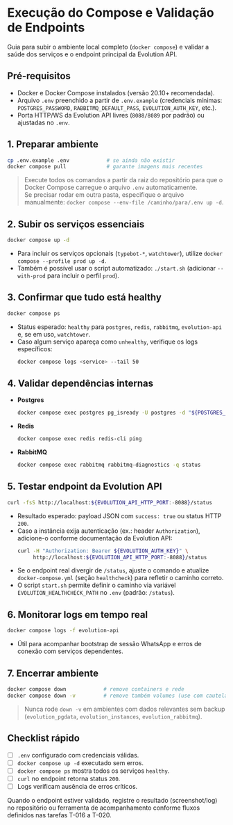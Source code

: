 # Execução do Compose e Validação de Endpoints

Guia para subir o ambiente local completo (`docker compose`) e validar a saúde dos serviços e o endpoint principal da Evolution API.

## Pré-requisitos
- Docker e Docker Compose instalados (versão 20.10+ recomendada).
- Arquivo `.env` preenchido a partir de `.env.example` (credenciais mínimas: `POSTGRES_PASSWORD`, `RABBITMQ_DEFAULT_PASS`, `EVOLUTION_AUTH_KEY`, etc.).
- Porta HTTP/WS da Evolution API livres (`8088/8089` por padrão) ou ajustadas no `.env`.

## 1. Preparar ambiente
```bash
cp .env.example .env            # se ainda não existir
docker compose pull             # garante imagens mais recentes
```

> Execute todos os comandos a partir da raiz do repositório para que o Docker Compose carregue o arquivo `.env` automaticamente.  
> Se precisar rodar em outra pasta, especifique o arquivo manualmente: `docker compose --env-file /caminho/para/.env up -d`.

## 2. Subir os serviços essenciais
```bash
docker compose up -d
```

- Para incluir os serviços opcionais (`typebot-*`, `watchtower`), utilize `docker compose --profile prod up -d`.
- Também é possível usar o script automatizado: `./start.sh` (adicionar `--with-prod` para incluir o perfil `prod`).

## 3. Confirmar que tudo está healthy
```bash
docker compose ps
```

- Status esperado: `healthy` para `postgres`, `redis`, `rabbitmq`, `evolution-api` e, se em uso, `watchtower`.
- Caso algum serviço apareça como `unhealthy`, verifique os logs específicos:
  ```bash
  docker compose logs <service> --tail 50
  ```

## 4. Validar dependências internas
- **Postgres**
  ```bash
  docker compose exec postgres pg_isready -U postgres -d "${POSTGRES_DB:-evolution}"
  ```
- **Redis**
  ```bash
  docker compose exec redis redis-cli ping
  ```
- **RabbitMQ**
  ```bash
  docker compose exec rabbitmq rabbitmq-diagnostics -q status
  ```

## 5. Testar endpoint da Evolution API
```bash
curl -fsS http://localhost:${EVOLUTION_API_HTTP_PORT:-8088}/status
```

- Resultado esperado: payload JSON com `success: true` ou status HTTP `200`.  
- Caso a instância exija autenticação (ex.: header `Authorization`), adicione-o conforme documentação da Evolution API:
  ```bash
  curl -H "Authorization: Bearer ${EVOLUTION_AUTH_KEY}" \
       http://localhost:${EVOLUTION_API_HTTP_PORT:-8088}/status
  ```
- Se o endpoint real divergir de `/status`, ajuste o comando e atualize `docker-compose.yml` (seção `healthcheck`) para refletir o caminho correto.
- O script `start.sh` permite definir o caminho via variável `EVOLUTION_HEALTHCHECK_PATH` no `.env` (padrão: `/status`).

## 6. Monitorar logs em tempo real
```bash
docker compose logs -f evolution-api
```

- Útil para acompanhar bootstrap de sessão WhatsApp e erros de conexão com serviços dependentes.

## 7. Encerrar ambiente
```bash
docker compose down            # remove containers e rede
docker compose down -v         # remove também volumes (use com cautela)
```

> Nunca rode `down -v` em ambientes com dados relevantes sem backup (`evolution_pgdata`, `evolution_instances`, `evolution_rabbitmq`).

## Checklist rápido
- [ ] `.env` configurado com credenciais válidas.
- [ ] `docker compose up -d` executado sem erros.
- [ ] `docker compose ps` mostra todos os serviços `healthy`.
- [ ] `curl` no endpoint retorna status `200`.
- [ ] Logs verificam ausência de erros críticos.

Quando o endpoint estiver validado, registre o resultado (screenshot/log) no repositório ou ferramenta de acompanhamento conforme fluxos definidos nas tarefas T-016 a T-020.
